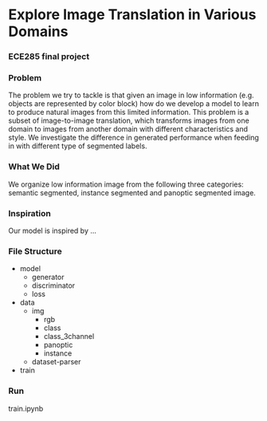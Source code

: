 # Explore Image Translation in Various Domains
### ECE285 final project

### Problem
The problem we try to tackle is that given an image in low information (e.g. objects are represented by color block) how do we develop a model to learn to produce natural images from this limited information. This problem is a subset of image-to-image translation, which transforms images from one domain to images from another domain with different characteristics and style. We investigate the difference in generated performance when feeding in with different type of segmented labels.

### What We Did
We organize low information image from the following three categories: semantic segmented, instance segmented and panoptic segmented image. 

### Inspiration
Our model is inspired by ...


### File Structure
- model
  - generator
  - discriminator
  - loss
- data
  - img
    - rgb
    - class
    - class_3channel
    - panoptic
    - instance
  - dataset-parser
- train

### Run
train.ipynb
